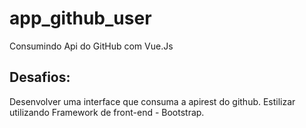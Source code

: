 # app_github_user

Consumindo Api do GitHub com Vue.Js

## Desafios:

Desenvolver uma interface que consuma a apirest do github.
Estilizar utilizando Framework de front-end - Bootstrap.

